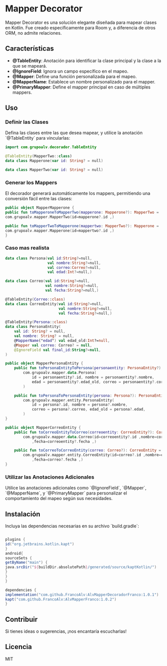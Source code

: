 # Mapper Decorator

Mapper Decorator es una solución elegante diseñada para mapear clases en Kotlin. Fue creado específicamente para Room y, a diferencia de otros ORM, no admite relaciones.

## Características

- **@TableEntity**: Anotación para identificar la clase principal y la clase a la que se mapeará.
- **@IgnoreField**: Ignora un campo específico en el mapeo.
- **@Mapper**: Define una función personalizada para el mapeo.
- **@MapperName**: Establece un nombre personalizado para el mapper.
- **@PrimaryMapper**: Define el mapper principal en caso de múltiples mappers.

## Uso

### Definir las Clases

Defina las clases entre las que desea mapear, y utilice la anotación \`@TableEntity\` para vincularlas:

```kotlin
import com.grupoalv.decorador.TableEntity

@TableEntity(MapperTwo::class)
data class Mapperone(var id: String? = null)

data class MapperTwo(var id: String? = null)
```

### Generar los Mappers

El decorador generará automáticamente los mappers, permitiendo una conversión fácil entre las clases:

```kotlin
public object MapperMapperone {
public fun toMapperoneToMapperTwo(mapperone: Mapperone?): MapperTwo =
com.grupoalv.mapper.MapperTwo(id=mapperone?.id ,)

public fun toMapperTwoToMapperone(mappertwo: MapperTwo?): Mapperone =
com.grupoalv.mapper.Mapperone(id=mappertwo?.id ,)
}

```

### Caso mas realista
```kotlin
data class Persona(val id:String?=null,
                   val nombre:String?=null,
                   val correo:Correo?=null,
                   val edad:Int?=null,)

data class Correo(val id:String?=null,
                  val nombre:String?=null,
                  val fecha:String?=null,)

@TableEntity(Correo::class)
data class CorreoEntity(val id:String?=null,
                        val nombre:String?=null,
                        val fecha:String?=null,)

@TableEntity(Persona::class)
data class PersonaEntity(
    val id: String? = null,
    val nombre: String? = null,
    @MapperName("edad") val edad_old:Int?=null,
    @Mapper val correo: Correo? = null,
    @IgnoreField val final_id:String?=null,
)

public object MapperPersonaEntity {
    public fun toPersonaEntityToPersona(personaentity: PersonaEntity?): Persona =
        com.grupoalv.mapper.data.Persona(
            id = personaentity?.id, nombre = personaentity?.nombre,
            edad = personaentity?.edad_old, correo = personaentity?.correo,
        )

    public fun toPersonaToPersonaEntity(persona: Persona?): PersonaEntity =
        com.grupoalv.mapper.entity.PersonaEntity(
            id = persona?.id, nombre = persona?.nombre,
            correo = persona?.correo, edad_old = persona?.edad,
        )
}

public object MapperCorreoEntity {
    public fun toCorreoEntityToCorreo(correoentity: CorreoEntity?): Correo =
        com.grupoalv.mapper.data.Correo(id=correoentity?.id ,nombre=correoentity?.nombre
            ,fecha=correoentity?.fecha ,)

    public fun toCorreoToCorreoEntity(correo: Correo?): CorreoEntity =
        com.grupoalv.mapper.entity.CorreoEntity(id=correo?.id ,nombre=correo?.nombre
            ,fecha=correo?.fecha ,)
}
```

### Utilizar las Anotaciones Adicionales

Utilice las anotaciones adicionales como \`@IgnoreField\`, \`@Mapper\`, \`@MapperName\`, y \`@PrimaryMapper\` para personalizar el comportamiento del mapeo según sus necesidades.

## Instalación

Incluya las dependencias necesarias en su archivo \`build.gradle\`:

```groovy

plugins {
id("org.jetbrains.kotlin.kapt")
}
android{
sourceSets {
getByName("main") {
java.srcDir("${buildDir.absolutePath}/generated/source/kaptKotlin/")
}
}
}

dependencies {
implementation("com.github.FrancoAlv:AlvMapperDecoradorFranco:1.0.1")
kapt("com.github.FrancoAlv:AlvMapperFranco:1.0.2")
}
```

## Contribuir

Si tienes ideas o sugerencias, ¡nos encantaría escucharlas!

## Licencia

MIT
